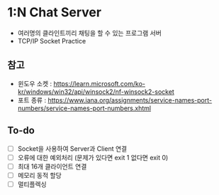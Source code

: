 # 1:N Chat Server
- 여러명의 클라인트끼리 채팅을 할 수 있는 프로그램 서버
- TCP/IP Socket Practice

## 참고
- 윈도우 소켓 : https://learn.microsoft.com/ko-kr/windows/win32/api/winsock2/nf-winsock2-socket
- 포트 종류 : https://www.iana.org/assignments/service-names-port-numbers/service-names-port-numbers.xhtml

## To-do
- [ ] Socket을 사용하여 Server과 Client 연결
- [ ] 오류에 대한 예외처리 (문제가 있다면 exit 1 없다면 exit 0)
- [ ] 최대 16개 클라이언트 연결
- [ ] 메모리 동적 할당
- [ ] 멀티플렉싱
